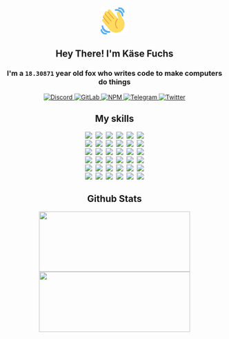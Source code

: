 <div><p align=center><img src=./resources/images/wave.gif width=64px height=64px></p><h2 align=center>Hey There! I'm Käse Fuchs</h2><h3 align=center>I'm a <code>18.30871</code> year old fox who writes code to make computers do things</h3><p align=center><a href=https://discord.com/users/507526681125322772><img alt=Discord src="https://img.shields.io/badge/Discord-5865F2?logo=discord&logoColor=white&style=flat-square#82b9697507e17abcdcb901fc567a2640"> </a><a href=https://gitlab.com/kasefuchs><img alt=GitLab src="https://img.shields.io/badge/GitLab-330F63?logo=gitlab&logoColor=white&style=flat-square#82b9697507e17abcdcb901fc567a2640"> </a><a href=https://npmjs.com/~kasefuchs><img alt=NPM src="https://img.shields.io/badge/NPM-CB3837?logo=npm&logoColor=white&style=flat-square#82b9697507e17abcdcb901fc567a2640"> </a><a href=https://t.me/kasefuchs><img alt=Telegram src="https://img.shields.io/badge/Telegram-2CA5E0?logo=telegram&logoColor=white&style=flat-square#82b9697507e17abcdcb901fc567a2640"> </a><a href=https://twitter.com/kasefuchs><img alt=Twitter src="https://img.shields.io/badge/Twitter-1DA1F2?logo=twitter&logoColor=white&style=flat-square#82b9697507e17abcdcb901fc567a2640"></a></p><h2 align=center>My skills</h2><p align=center><a href=https://aws.amazon.com/ ><picture><source srcset="https://skillicons.dev/icons?i=aws&theme=dark#82b9697507e17abcdcb901fc567a2640" media="(prefers-color-scheme: dark)"><source srcset="https://skillicons.dev/icons?i=aws&theme=light#82b9697507e17abcdcb901fc567a2640" media="(prefers-color-scheme: light), (prefers-color-scheme: no-preference)"><img src="https://skillicons.dev/icons?i=aws&theme=light#82b9697507e17abcdcb901fc567a2640"></picture></a>&nbsp;&nbsp;<a href=https://en.wikipedia.org/wiki/Bash_(Unix_shell)><picture><source srcset="https://skillicons.dev/icons?i=bash&theme=dark#82b9697507e17abcdcb901fc567a2640" media="(prefers-color-scheme: dark)"><source srcset="https://skillicons.dev/icons?i=bash&theme=light#82b9697507e17abcdcb901fc567a2640" media="(prefers-color-scheme: light), (prefers-color-scheme: no-preference)"><img src="https://skillicons.dev/icons?i=bash&theme=light#82b9697507e17abcdcb901fc567a2640"></picture></a>&nbsp;&nbsp;<a href=https://discord.com/developers/docs><picture><source srcset="https://skillicons.dev/icons?i=bots&theme=dark#82b9697507e17abcdcb901fc567a2640" media="(prefers-color-scheme: dark)"><source srcset="https://skillicons.dev/icons?i=bots&theme=light#82b9697507e17abcdcb901fc567a2640" media="(prefers-color-scheme: light), (prefers-color-scheme: no-preference)"><img src="https://skillicons.dev/icons?i=bots&theme=light#82b9697507e17abcdcb901fc567a2640"></picture></a>&nbsp;&nbsp;<a href=https://www.cloudflare.com/ ><picture><source srcset="https://skillicons.dev/icons?i=cloudflare&theme=dark#82b9697507e17abcdcb901fc567a2640" media="(prefers-color-scheme: dark)"><source srcset="https://skillicons.dev/icons?i=cloudflare&theme=light#82b9697507e17abcdcb901fc567a2640" media="(prefers-color-scheme: light), (prefers-color-scheme: no-preference)"><img src="https://skillicons.dev/icons?i=cloudflare&theme=light#82b9697507e17abcdcb901fc567a2640"></picture></a>&nbsp;&nbsp;<a href=https://en.wikipedia.org/wiki/CSS><picture><source srcset="https://skillicons.dev/icons?i=css&theme=dark#82b9697507e17abcdcb901fc567a2640" media="(prefers-color-scheme: dark)"><source srcset="https://skillicons.dev/icons?i=css&theme=light#82b9697507e17abcdcb901fc567a2640" media="(prefers-color-scheme: light), (prefers-color-scheme: no-preference)"><img src="https://skillicons.dev/icons?i=css&theme=light#82b9697507e17abcdcb901fc567a2640"></picture></a>&nbsp;&nbsp;<a href=https://www.docker.com/ ><picture><source srcset="https://skillicons.dev/icons?i=docker&theme=dark#82b9697507e17abcdcb901fc567a2640" media="(prefers-color-scheme: dark)"><source srcset="https://skillicons.dev/icons?i=docker&theme=light#82b9697507e17abcdcb901fc567a2640" media="(prefers-color-scheme: light), (prefers-color-scheme: no-preference)"><img src="https://skillicons.dev/icons?i=docker&theme=light#82b9697507e17abcdcb901fc567a2640"></picture></a><br><a href=https://www.electronjs.org/ ><picture><source srcset="https://skillicons.dev/icons?i=electron&theme=dark#82b9697507e17abcdcb901fc567a2640" media="(prefers-color-scheme: dark)"><source srcset="https://skillicons.dev/icons?i=electron&theme=light#82b9697507e17abcdcb901fc567a2640" media="(prefers-color-scheme: light), (prefers-color-scheme: no-preference)"><img src="https://skillicons.dev/icons?i=electron&theme=light#82b9697507e17abcdcb901fc567a2640"></picture></a>&nbsp;&nbsp;<a href=https://expressjs.com/ ><picture><source srcset="https://skillicons.dev/icons?i=express&theme=dark#82b9697507e17abcdcb901fc567a2640" media="(prefers-color-scheme: dark)"><source srcset="https://skillicons.dev/icons?i=express&theme=light#82b9697507e17abcdcb901fc567a2640" media="(prefers-color-scheme: light), (prefers-color-scheme: no-preference)"><img src="https://skillicons.dev/icons?i=express&theme=light#82b9697507e17abcdcb901fc567a2640"></picture></a>&nbsp;&nbsp;<a href=https://www.figma.com/ ><picture><source srcset="https://skillicons.dev/icons?i=figma&theme=dark#82b9697507e17abcdcb901fc567a2640" media="(prefers-color-scheme: dark)"><source srcset="https://skillicons.dev/icons?i=figma&theme=light#82b9697507e17abcdcb901fc567a2640" media="(prefers-color-scheme: light), (prefers-color-scheme: no-preference)"><img src="https://skillicons.dev/icons?i=figma&theme=light#82b9697507e17abcdcb901fc567a2640"></picture></a>&nbsp;&nbsp;<a href=https://firebase.google.com/ ><picture><source srcset="https://skillicons.dev/icons?i=firebase&theme=dark#82b9697507e17abcdcb901fc567a2640" media="(prefers-color-scheme: dark)"><source srcset="https://skillicons.dev/icons?i=firebase&theme=light#82b9697507e17abcdcb901fc567a2640" media="(prefers-color-scheme: light), (prefers-color-scheme: no-preference)"><img src="https://skillicons.dev/icons?i=firebase&theme=light#82b9697507e17abcdcb901fc567a2640"></picture></a>&nbsp;&nbsp;<a href=https://flask.palletsprojects.com/ ><picture><source srcset="https://skillicons.dev/icons?i=flask&theme=dark#82b9697507e17abcdcb901fc567a2640" media="(prefers-color-scheme: dark)"><source srcset="https://skillicons.dev/icons?i=flask&theme=light#82b9697507e17abcdcb901fc567a2640" media="(prefers-color-scheme: light), (prefers-color-scheme: no-preference)"><img src="https://skillicons.dev/icons?i=flask&theme=light#82b9697507e17abcdcb901fc567a2640"></picture></a>&nbsp;&nbsp;<a href=https://cloud.google.com/ ><picture><source srcset="https://skillicons.dev/icons?i=gcp&theme=dark#82b9697507e17abcdcb901fc567a2640" media="(prefers-color-scheme: dark)"><source srcset="https://skillicons.dev/icons?i=gcp&theme=light#82b9697507e17abcdcb901fc567a2640" media="(prefers-color-scheme: light), (prefers-color-scheme: no-preference)"><img src="https://skillicons.dev/icons?i=gcp&theme=light#82b9697507e17abcdcb901fc567a2640"></picture></a><br><a href=https://git-scm.com/ ><picture><source srcset="https://skillicons.dev/icons?i=git&theme=dark#82b9697507e17abcdcb901fc567a2640" media="(prefers-color-scheme: dark)"><source srcset="https://skillicons.dev/icons?i=git&theme=light#82b9697507e17abcdcb901fc567a2640" media="(prefers-color-scheme: light), (prefers-color-scheme: no-preference)"><img src="https://skillicons.dev/icons?i=git&theme=light#82b9697507e17abcdcb901fc567a2640"></picture></a>&nbsp;&nbsp;<a href=https://github.com/ ><picture><source srcset="https://skillicons.dev/icons?i=github&theme=dark#82b9697507e17abcdcb901fc567a2640" media="(prefers-color-scheme: dark)"><source srcset="https://skillicons.dev/icons?i=github&theme=light#82b9697507e17abcdcb901fc567a2640" media="(prefers-color-scheme: light), (prefers-color-scheme: no-preference)"><img src="https://skillicons.dev/icons?i=github&theme=light#82b9697507e17abcdcb901fc567a2640"></picture></a>&nbsp;&nbsp;<a href=https://gitlab.com/ ><picture><source srcset="https://skillicons.dev/icons?i=gitlab&theme=dark#82b9697507e17abcdcb901fc567a2640" media="(prefers-color-scheme: dark)"><source srcset="https://skillicons.dev/icons?i=gitlab&theme=light#82b9697507e17abcdcb901fc567a2640" media="(prefers-color-scheme: light), (prefers-color-scheme: no-preference)"><img src="https://skillicons.dev/icons?i=gitlab&theme=light#82b9697507e17abcdcb901fc567a2640"></picture></a>&nbsp;&nbsp;<a href=https://www.heroku.com/ ><picture><source srcset="https://skillicons.dev/icons?i=heroku&theme=dark#82b9697507e17abcdcb901fc567a2640" media="(prefers-color-scheme: dark)"><source srcset="https://skillicons.dev/icons?i=heroku&theme=light#82b9697507e17abcdcb901fc567a2640" media="(prefers-color-scheme: light), (prefers-color-scheme: no-preference)"><img src="https://skillicons.dev/icons?i=heroku&theme=light#82b9697507e17abcdcb901fc567a2640"></picture></a>&nbsp;&nbsp;<a href=https://en.wikipedia.org/wiki/HTML><picture><source srcset="https://skillicons.dev/icons?i=html&theme=dark#82b9697507e17abcdcb901fc567a2640" media="(prefers-color-scheme: dark)"><source srcset="https://skillicons.dev/icons?i=html&theme=light#82b9697507e17abcdcb901fc567a2640" media="(prefers-color-scheme: light), (prefers-color-scheme: no-preference)"><img src="https://skillicons.dev/icons?i=html&theme=light#82b9697507e17abcdcb901fc567a2640"></picture></a>&nbsp;&nbsp;<a href=https://en.wikipedia.org/wiki/JavaScript><picture><source srcset="https://skillicons.dev/icons?i=js&theme=dark#82b9697507e17abcdcb901fc567a2640" media="(prefers-color-scheme: dark)"><source srcset="https://skillicons.dev/icons?i=js&theme=light#82b9697507e17abcdcb901fc567a2640" media="(prefers-color-scheme: light), (prefers-color-scheme: no-preference)"><img src="https://skillicons.dev/icons?i=js&theme=light#82b9697507e17abcdcb901fc567a2640"></picture></a><br><a href=https://en.wikipedia.org/wiki/Linux><picture><source srcset="https://skillicons.dev/icons?i=linux&theme=dark#82b9697507e17abcdcb901fc567a2640" media="(prefers-color-scheme: dark)"><source srcset="https://skillicons.dev/icons?i=linux&theme=light#82b9697507e17abcdcb901fc567a2640" media="(prefers-color-scheme: light), (prefers-color-scheme: no-preference)"><img src="https://skillicons.dev/icons?i=linux&theme=light#82b9697507e17abcdcb901fc567a2640"></picture></a>&nbsp;&nbsp;<a href=https://mui.com/ ><picture><source srcset="https://skillicons.dev/icons?i=materialui&theme=dark#82b9697507e17abcdcb901fc567a2640" media="(prefers-color-scheme: dark)"><source srcset="https://skillicons.dev/icons?i=materialui&theme=light#82b9697507e17abcdcb901fc567a2640" media="(prefers-color-scheme: light), (prefers-color-scheme: no-preference)"><img src="https://skillicons.dev/icons?i=materialui&theme=light#82b9697507e17abcdcb901fc567a2640"></picture></a>&nbsp;&nbsp;<a href=https://en.wikipedia.org/wiki/Markdown><picture><source srcset="https://skillicons.dev/icons?i=md&theme=dark#82b9697507e17abcdcb901fc567a2640" media="(prefers-color-scheme: dark)"><source srcset="https://skillicons.dev/icons?i=md&theme=light#82b9697507e17abcdcb901fc567a2640" media="(prefers-color-scheme: light), (prefers-color-scheme: no-preference)"><img src="https://skillicons.dev/icons?i=md&theme=light#82b9697507e17abcdcb901fc567a2640"></picture></a>&nbsp;&nbsp;<a href=https://www.mongodb.com/ ><picture><source srcset="https://skillicons.dev/icons?i=mongodb&theme=dark#82b9697507e17abcdcb901fc567a2640" media="(prefers-color-scheme: dark)"><source srcset="https://skillicons.dev/icons?i=mongodb&theme=light#82b9697507e17abcdcb901fc567a2640" media="(prefers-color-scheme: light), (prefers-color-scheme: no-preference)"><img src="https://skillicons.dev/icons?i=mongodb&theme=light#82b9697507e17abcdcb901fc567a2640"></picture></a>&nbsp;&nbsp;<a href=https://www.mysql.com/ ><picture><source srcset="https://skillicons.dev/icons?i=mysql&theme=dark#82b9697507e17abcdcb901fc567a2640" media="(prefers-color-scheme: dark)"><source srcset="https://skillicons.dev/icons?i=mysql&theme=light#82b9697507e17abcdcb901fc567a2640" media="(prefers-color-scheme: light), (prefers-color-scheme: no-preference)"><img src="https://skillicons.dev/icons?i=mysql&theme=light#82b9697507e17abcdcb901fc567a2640"></picture></a>&nbsp;&nbsp;<a href=https://nextjs.org/ ><picture><source srcset="https://skillicons.dev/icons?i=nextjs&theme=dark#82b9697507e17abcdcb901fc567a2640" media="(prefers-color-scheme: dark)"><source srcset="https://skillicons.dev/icons?i=nextjs&theme=light#82b9697507e17abcdcb901fc567a2640" media="(prefers-color-scheme: light), (prefers-color-scheme: no-preference)"><img src="https://skillicons.dev/icons?i=nextjs&theme=light#82b9697507e17abcdcb901fc567a2640"></picture></a><br><a href=https://nodejs.org/en/ ><picture><source srcset="https://skillicons.dev/icons?i=nodejs&theme=dark#82b9697507e17abcdcb901fc567a2640" media="(prefers-color-scheme: dark)"><source srcset="https://skillicons.dev/icons?i=nodejs&theme=light#82b9697507e17abcdcb901fc567a2640" media="(prefers-color-scheme: light), (prefers-color-scheme: no-preference)"><img src="https://skillicons.dev/icons?i=nodejs&theme=light#82b9697507e17abcdcb901fc567a2640"></picture></a>&nbsp;&nbsp;<a href=https://www.postgresql.org/ ><picture><source srcset="https://skillicons.dev/icons?i=postgres&theme=dark#82b9697507e17abcdcb901fc567a2640" media="(prefers-color-scheme: dark)"><source srcset="https://skillicons.dev/icons?i=postgres&theme=light#82b9697507e17abcdcb901fc567a2640" media="(prefers-color-scheme: light), (prefers-color-scheme: no-preference)"><img src="https://skillicons.dev/icons?i=postgres&theme=light#82b9697507e17abcdcb901fc567a2640"></picture></a>&nbsp;&nbsp;<a href=https://learn.microsoft.com/en-us/powershell/ ><picture><source srcset="https://skillicons.dev/icons?i=powershell&theme=dark#82b9697507e17abcdcb901fc567a2640" media="(prefers-color-scheme: dark)"><source srcset="https://skillicons.dev/icons?i=powershell&theme=light#82b9697507e17abcdcb901fc567a2640" media="(prefers-color-scheme: light), (prefers-color-scheme: no-preference)"><img src="https://skillicons.dev/icons?i=powershell&theme=light#82b9697507e17abcdcb901fc567a2640"></picture></a>&nbsp;&nbsp;<a href=https://www.python.org/ ><picture><source srcset="https://skillicons.dev/icons?i=py&theme=dark#82b9697507e17abcdcb901fc567a2640" media="(prefers-color-scheme: dark)"><source srcset="https://skillicons.dev/icons?i=py&theme=light#82b9697507e17abcdcb901fc567a2640" media="(prefers-color-scheme: light), (prefers-color-scheme: no-preference)"><img src="https://skillicons.dev/icons?i=py&theme=light#82b9697507e17abcdcb901fc567a2640"></picture></a>&nbsp;&nbsp;<a href=https://www.raspberrypi.org/ ><picture><source srcset="https://skillicons.dev/icons?i=raspberrypi&theme=dark#82b9697507e17abcdcb901fc567a2640" media="(prefers-color-scheme: dark)"><source srcset="https://skillicons.dev/icons?i=raspberrypi&theme=light#82b9697507e17abcdcb901fc567a2640" media="(prefers-color-scheme: light), (prefers-color-scheme: no-preference)"><img src="https://skillicons.dev/icons?i=raspberrypi&theme=light#82b9697507e17abcdcb901fc567a2640"></picture></a>&nbsp;&nbsp;<a href=https://reactjs.org/ ><picture><source srcset="https://skillicons.dev/icons?i=react&theme=dark#82b9697507e17abcdcb901fc567a2640" media="(prefers-color-scheme: dark)"><source srcset="https://skillicons.dev/icons?i=react&theme=light#82b9697507e17abcdcb901fc567a2640" media="(prefers-color-scheme: light), (prefers-color-scheme: no-preference)"><img src="https://skillicons.dev/icons?i=react&theme=light#82b9697507e17abcdcb901fc567a2640"></picture></a><br><a href=https://redux.js.org/ ><picture><source srcset="https://skillicons.dev/icons?i=redux&theme=dark#82b9697507e17abcdcb901fc567a2640" media="(prefers-color-scheme: dark)"><source srcset="https://skillicons.dev/icons?i=redux&theme=light#82b9697507e17abcdcb901fc567a2640" media="(prefers-color-scheme: light), (prefers-color-scheme: no-preference)"><img src="https://skillicons.dev/icons?i=redux&theme=light#82b9697507e17abcdcb901fc567a2640"></picture></a>&nbsp;&nbsp;<a href=https://en.wikipedia.org/wiki/Regular_expression><picture><source srcset="https://skillicons.dev/icons?i=regex&theme=dark#82b9697507e17abcdcb901fc567a2640" media="(prefers-color-scheme: dark)"><source srcset="https://skillicons.dev/icons?i=regex&theme=light#82b9697507e17abcdcb901fc567a2640" media="(prefers-color-scheme: light), (prefers-color-scheme: no-preference)"><img src="https://skillicons.dev/icons?i=regex&theme=light#82b9697507e17abcdcb901fc567a2640"></picture></a>&nbsp;&nbsp;<a href=https://en.wikipedia.org/wiki/Sass_(stylesheet_language)><picture><source srcset="https://skillicons.dev/icons?i=sass&theme=dark#82b9697507e17abcdcb901fc567a2640" media="(prefers-color-scheme: dark)"><source srcset="https://skillicons.dev/icons?i=sass&theme=light#82b9697507e17abcdcb901fc567a2640" media="(prefers-color-scheme: light), (prefers-color-scheme: no-preference)"><img src="https://skillicons.dev/icons?i=sass&theme=light#82b9697507e17abcdcb901fc567a2640"></picture></a>&nbsp;&nbsp;<a href=https://www.typescriptlang.org/ ><picture><source srcset="https://skillicons.dev/icons?i=ts&theme=dark#82b9697507e17abcdcb901fc567a2640" media="(prefers-color-scheme: dark)"><source srcset="https://skillicons.dev/icons?i=ts&theme=light#82b9697507e17abcdcb901fc567a2640" media="(prefers-color-scheme: light), (prefers-color-scheme: no-preference)"><img src="https://skillicons.dev/icons?i=ts&theme=light#82b9697507e17abcdcb901fc567a2640"></picture></a>&nbsp;&nbsp;<a href=https://unity.com/ ><picture><source srcset="https://skillicons.dev/icons?i=unity&theme=dark#82b9697507e17abcdcb901fc567a2640" media="(prefers-color-scheme: dark)"><source srcset="https://skillicons.dev/icons?i=unity&theme=light#82b9697507e17abcdcb901fc567a2640" media="(prefers-color-scheme: light), (prefers-color-scheme: no-preference)"><img src="https://skillicons.dev/icons?i=unity&theme=light#82b9697507e17abcdcb901fc567a2640"></picture></a>&nbsp;&nbsp;<a href=https://workers.cloudflare.com/ ><picture><source srcset="https://skillicons.dev/icons?i=workers&theme=dark#82b9697507e17abcdcb901fc567a2640" media="(prefers-color-scheme: dark)"><source srcset="https://skillicons.dev/icons?i=workers&theme=light#82b9697507e17abcdcb901fc567a2640" media="(prefers-color-scheme: light), (prefers-color-scheme: no-preference)"><img src="https://skillicons.dev/icons?i=workers&theme=light#82b9697507e17abcdcb901fc567a2640"></picture></a><br></p><h2 align=center>Github Stats</h2><p align=center><picture><source srcset="https://github-readme-stats-kasefuchs.vercel.app/api/?count_private=true&hide_border=true&hide_rank=true&line_height=20&hide_title=true&username=Kasefuchs&theme=dark#82b9697507e17abcdcb901fc567a2640" media="(prefers-color-scheme: dark)"><source srcset="https://github-readme-stats-kasefuchs.vercel.app/api/?count_private=true&hide_border=true&hide_rank=true&line_height=20&hide_title=true&username=Kasefuchs&theme=light#82b9697507e17abcdcb901fc567a2640" media="(prefers-color-scheme: light), (prefers-color-scheme: no-preference)"><img align=middle width=350 height=140 src="https://github-readme-stats-kasefuchs.vercel.app/api/?count_private=true&hide_border=true&hide_rank=true&line_height=20&hide_title=true&username=Kasefuchs&theme=light#82b9697507e17abcdcb901fc567a2640"></picture><picture><source srcset="https://github-readme-stats-kasefuchs.vercel.app/api/top-langs/?count_private=true&hide_border=true&layout=compact&username=Kasefuchs&theme=dark#82b9697507e17abcdcb901fc567a2640" media="(prefers-color-scheme: dark)"><source srcset="https://github-readme-stats-kasefuchs.vercel.app/api/top-langs/?count_private=true&hide_border=true&layout=compact&username=Kasefuchs&theme=light#82b9697507e17abcdcb901fc567a2640" media="(prefers-color-scheme: light), (prefers-color-scheme: no-preference)"><img align=middle width=350 height=140 src="https://github-readme-stats-kasefuchs.vercel.app/api/top-langs/?count_private=true&hide_border=true&layout=compact&username=Kasefuchs&theme=light#82b9697507e17abcdcb901fc567a2640"></picture></p><img src="https://hit.yhype.me/github/profile?user_id=64592097#82b9697507e17abcdcb901fc567a2640" alt=""></div>